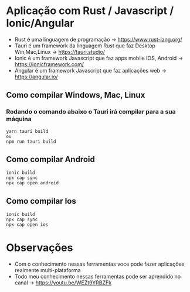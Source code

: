 # Aplicação com Rust / Javascript / Ionic/Angular


- Rust é uma linguagem de programação -> https://www.rust-lang.org/
- Tauri é um framework da linguagem Rust que faz Desktop Win,Mac,Linux -> https://tauri.studio/
- Ionic é um framework Javascript que faz apps mobile IOS, Android -> https://ionicframework.com/
- Angular é um framework Javascript que faz aplicações web -> https://angular.io/

## Como compilar Windows, Mac, Linux
### Rodando o comando abaixo o Tauri irá compilar para a sua máquina

```
yarn tauri build
ou
npm run tauri build
```

## Como compilar Android

```
ionic build
npx cap sync
npx cap open android
```

## Como compilar Ios

```
ionic build
npx cap sync
npx cap open ios
```

# Observações
- Com o conhecimento nessas ferramentas voce pode fazer aplicações realmente multi-plataforma
- Todo meu conhecimento nessas ferramentas pode ser aprendido no canal -> https://youtu.be/WEZt9YRBZFk
